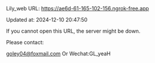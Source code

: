 Lily_web URL: https://ae6d-61-165-102-156.ngrok-free.app

Updated at: 2024-12-10 20:47:50

If you cannot open this URL, the server might be down.

Please contact: 

goley04@foxmail.com Or Wechat:GL_yeaH